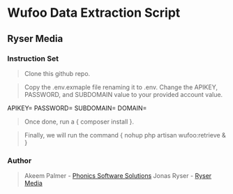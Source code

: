 # Wufoo Data Extraction Script

## Ryser Media

### Instruction Set

> Clone this github repo.

> Copy the .env.exmaple file renaming it to .env. Change the APIKEY, PASSWORD, and SUBDOMAIN value to your provided account value.

APIKEY=
PASSWORD=
SUBDOMAIN=
DOMAIN=

> Once done, run a { composer install }.

> Finally, we will run the command { nohup php artisan wufoo:retrieve & }

### Author

> Akeem Palmer - [Phonics Software Solutions](https://phonicsolutions.com)
> Jonas Ryser - [Ryser Media](https://rymedia.ch/)
